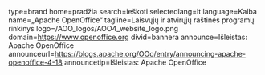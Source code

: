 type=brand
home=pradžia
search=ieškoti
selectedlang=lt
language=Kalba
name=„Apache OpenOffice“
tagline=Laisvųjų ir atvirųjų raštinės programų rinkinys
logo=/AOO_logos/AOO4_website_logo.png
domain=https://www.openoffice.org
divid=bannera
announce=Išleistas: Apache OpenOffice
announceurl=https://blogs.apache.org/OOo/entry/announcing-apache-openoffice-4-18
announcetip=Išleistas: Apache OpenOffice
~~~~~~
